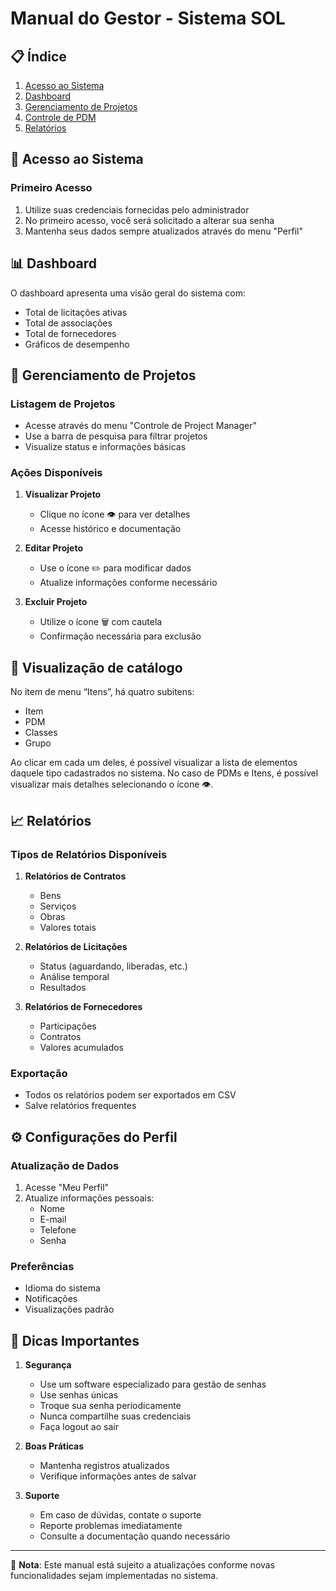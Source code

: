 # Manual do Gestor - Sistema SOL

## 📋 Índice
1. [Acesso ao Sistema](#acesso-ao-sistema)
2. [Dashboard](#dashboard)
3. [Gerenciamento de Projetos](#gerenciamento-de-projetos)
4. [Controle de PDM](#controle-de-pdm)
5. [Relatórios](#relatórios)

## 🔑 Acesso ao Sistema

### Primeiro Acesso
1. Utilize suas credenciais fornecidas pelo administrador
2. No primeiro acesso, você será solicitado a alterar sua senha
3. Mantenha seus dados sempre atualizados através do menu "Perfil"

## 📊 Dashboard

O dashboard apresenta uma visão geral do sistema com:
- Total de licitações ativas
- Total de associações
- Total de fornecedores
- Gráficos de desempenho

## 👥 Gerenciamento de Projetos

### Listagem de Projetos
- Acesse através do menu "Controle de Project Manager"
- Use a barra de pesquisa para filtrar projetos
- Visualize status e informações básicas

### Ações Disponíveis
1. **Visualizar Projeto**
   - Clique no ícone 👁️ para ver detalhes
   - Acesse histórico e documentação

2. **Editar Projeto**
   - Use o ícone ✏️ para modificar dados
   - Atualize informações conforme necessário

3. **Excluir Projeto**
   - Utilize o ícone 🗑️ com cautela
   - Confirmação necessária para exclusão

## 📝 Visualização de catálogo

No item de menu “Itens”, há quatro subitens:

- Item
- PDM
- Classes
- Grupo

Ao clicar em cada um deles, é possível visualizar a lista de elementos
daquele tipo cadastrados no sistema. No caso de PDMs e Itens, é possível
visualizar mais detalhes selecionando o ícone 👁️.

## 📈 Relatórios

### Tipos de Relatórios Disponíveis
1. **Relatórios de Contratos**
   - Bens
   - Serviços
   - Obras
   - Valores totais

2. **Relatórios de Licitações**
   - Status (aguardando, liberadas, etc.)
   - Análise temporal
   - Resultados

3. **Relatórios de Fornecedores**
   - Participações
   - Contratos
   - Valores acumulados

### Exportação
- Todos os relatórios podem ser exportados em CSV
- Salve relatórios frequentes

## ⚙️ Configurações do Perfil

### Atualização de Dados
1. Acesse "Meu Perfil"
2. Atualize informações pessoais:
   - Nome
   - E-mail
   - Telefone
   - Senha

### Preferências
- Idioma do sistema
- Notificações
- Visualizações padrão

## 🔔 Dicas Importantes

1. **Segurança**
   - Use um software especializado para gestão de senhas
   - Use senhas únicas
   - Troque sua senha periodicamente
   - Nunca compartilhe suas credenciais
   - Faça logout ao sair

2. **Boas Práticas**
   - Mantenha registros atualizados
   - Verifique informações antes de salvar

3. **Suporte**
   - Em caso de dúvidas, contate o suporte
   - Reporte problemas imediatamente
   - Consulte a documentação quando necessário

---

📝 **Nota**: Este manual está sujeito a atualizações conforme novas funcionalidades sejam implementadas no sistema.
